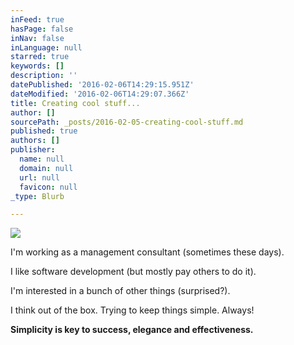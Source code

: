 ```yaml
---
inFeed: true
hasPage: false
inNav: false
inLanguage: null
starred: true
keywords: []
description: ''
datePublished: '2016-02-06T14:29:15.951Z'
dateModified: '2016-02-06T14:29:07.366Z'
title: Creating cool stuff...
author: []
sourcePath: _posts/2016-02-05-creating-cool-stuff.md
published: true
authors: []
publisher:
  name: null
  domain: null
  url: null
  favicon: null
_type: Blurb

---
```

![](https://the-grid-user-content.s3-us-west-2.amazonaws.com/93ba2b63-0e76-4fd4-9561-b26bf5662813.jpg)

I'm working as a management consultant (sometimes these days).

I like software development (but mostly pay others to do it).

I'm interested in a bunch of other things (surprised?).

I think out of the box. Trying to keep things simple. Always!

**Simplicity is key to success, elegance and effectiveness.**